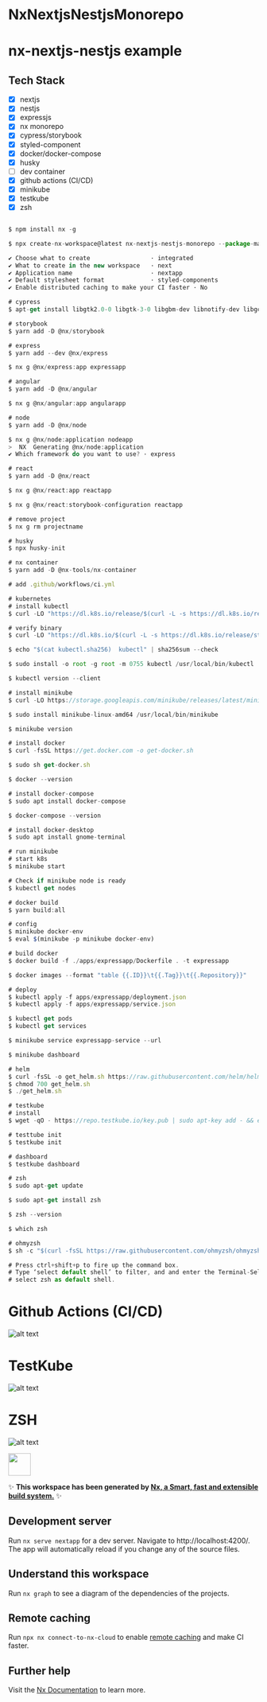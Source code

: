 # NxNextjsNestjsMonorepo

# nx-nextjs-nestjs example

## Tech Stack
- [x] nextjs
- [x] nestjs
- [x] expressjs
- [x] nx monorepo
- [x] cypress/storybook
- [x] styled-component
- [x] docker/docker-compose
- [x] husky
- [ ] dev container
- [x] github actions (CI/CD)
- [x] minikube
- [x] testkube
- [x] zsh

````javascript

$ npm install nx -g

$ npx create-nx-workspace@latest nx-nextjs-nestjs-monorepo --package-manager=yarn

✔ Choose what to create                 · integrated
✔ What to create in the new workspace   · next
✔ Application name                      · nextapp
✔ Default stylesheet format             · styled-components
✔ Enable distributed caching to make your CI faster · No

# cypress
$ apt-get install libgtk2.0-0 libgtk-3-0 libgbm-dev libnotify-dev libgconf-2-4 libnss3 libxss1 libasound2 libxtst6 xauth xvfb

# storybook
$ yarn add -D @nx/storybook

# express
$ yarn add --dev @nx/express

$ nx g @nx/express:app expressapp

# angular
$ yarn add -D @nx/angular

$ nx g @nx/angular:app angularapp

# node
$ yarn add -D @nx/node

$ nx g @nx/node:application nodeapp
>  NX  Generating @nx/node:application
✔ Which framework do you want to use? · express

# react
$ yarn add -D @nx/react

$ nx g @nx/react:app reactapp

$ nx g @nx/react:storybook-configuration reactapp

# remove project
$ nx g rm projectname

# husky
$ npx husky-init

# nx container
$ yarn add -D @nx-tools/nx-container

# add .github/workflows/ci.yml

# kubernetes
# install kubectl
$ curl -LO "https://dl.k8s.io/release/$(curl -L -s https://dl.k8s.io/release/stable.txt)/bin/linux/amd64/kubectl"

# verify binary
$ curl -LO "https://dl.k8s.io/$(curl -L -s https://dl.k8s.io/release/stable.txt)/bin/linux/amd64/kubectl.sha256"

$ echo "$(cat kubectl.sha256)  kubectl" | sha256sum --check

$ sudo install -o root -g root -m 0755 kubectl /usr/local/bin/kubectl

$ kubectl version --client

# install minikube
$ curl -LO https://storage.googleapis.com/minikube/releases/latest/minikube-linux-amd64

$ sudo install minikube-linux-amd64 /usr/local/bin/minikube

$ minikube version

# install docker
$ curl -fsSL https://get.docker.com -o get-docker.sh

$ sudo sh get-docker.sh

$ docker --version

# install docker-compose
$ sudo apt install docker-compose

$ docker-compose --version

# install docker-desktop
$ sudo apt install gnome-terminal

# run minikube
# start k8s
$ minikube start

# Check if minikube node is ready
$ kubectl get nodes

# docker build
$ yarn build:all

# config
$ minikube docker-env 
$ eval $(minikube -p minikube docker-env)

# build docker
$ docker build -f ./apps/expressapp/Dockerfile . -t expressapp

$ docker images --format "table {{.ID}}\t{{.Tag}}\t{{.Repository}}"

# deploy
$ kubectl apply -f apps/expressapp/deployment.json 
$ kubectl apply -f apps/expressapp/service.json 

$ kubectl get pods
$ kubectl get services

$ minikube service expressapp-service --url

$ minikube dashboard

# helm
$ curl -fsSL -o get_helm.sh https://raw.githubusercontent.com/helm/helm/main/scripts/get-helm-3
$ chmod 700 get_helm.sh
$ ./get_helm.sh

# testkube
# install
$ wget -qO - https://repo.testkube.io/key.pub | sudo apt-key add - && echo "deb https://repo.testkube.io/linux linux main" | sudo tee -a /etc/apt/sources.list && sudo apt-get update && sudo apt-get install -y testkube

# testtube init
$ testkube init

# dashboard
$ testkube dashboard

# zsh
$ sudo apt-get update

$ sudo apt-get install zsh

$ zsh --version

$ which zsh

# ohmyzsh
$ sh -c "$(curl -fsSL https://raw.githubusercontent.com/ohmyzsh/ohmyzsh/master/tools/install.sh)"

# Press ctrl+shift+p to fire up the command box.
# Type ‘select default shell’ to filter, and and enter the Terminal-Select Default Shell .
# select zsh as default shell.
````

# Github Actions (CI/CD)
![alt text](./doc/github-actions.jpg)

# TestKube
![alt text](./doc/testkube.jpg)

# ZSH
![alt text](./doc/zsh.jpg)

<a alt="Nx logo" href="https://nx.dev" target="_blank" rel="noreferrer"><img src="https://raw.githubusercontent.com/nrwl/nx/master/images/nx-logo.png" width="45"></a>

✨ **This workspace has been generated by [Nx, a Smart, fast and extensible build system.](https://nx.dev)** ✨

## Development server

Run `nx serve nextapp` for a dev server. Navigate to http://localhost:4200/. The app will automatically reload if you change any of the source files.

## Understand this workspace

Run `nx graph` to see a diagram of the dependencies of the projects.

## Remote caching

Run `npx nx connect-to-nx-cloud` to enable [remote caching](https://nx.app) and make CI faster.

## Further help

Visit the [Nx Documentation](https://nx.dev) to learn more.
